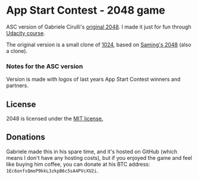# App Start Contest - 2048 game
ASC version of Gabriele Cirulli's [original 2048](http://gabrielecirulli.github.io/2048/). 
I made it just for fun through [Udacity course](https://www.udacity.com/course/ud248).  

The original version is a small clone of [1024](https://play.google.com/store/apps/details?id=com.veewo.a1024), based on [Saming's 2048](http://saming.fr/p/2048/) (also a clone).

### Notes for the ASC version
Version is made with logos of last years App Start Contest winners and partners.

## License
2048 is licensed under the [MIT license.](https://github.com/gabrielecirulli/2048/blob/master/LICENSE.txt)

## Donations
Gabriele made this in his spare time, and it's hosted on GitHub (which means I don't have any hosting costs), but if you enjoyed the game and feel like buying him coffee, you can donate at his BTC address: `1Ec6onfsQmoP9kkL3zkpB6c5sA4PVcXU2i`.
